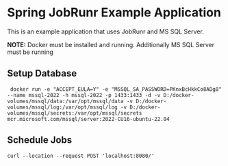# Spring JobRunr Example Application

This is an example application that uses JobRunr and MS SQL Server.

**NOTE:** Docker must be installed and running. Additionally MS SQL Server must be running

## Setup Database
```shell
 docker run -e "ACCEPT_EULA=Y" -e "MSSQL_SA_PASSWORD=PKnxBcHkkCo8ADg8" --name mssql-2022 -h mssql-2022 -p 1433:1433 -d -v D:/docker-volumes/mssql/data:/var/opt/mssql/data -v D:/docker-volumes/mssql/log:/var/opt/mssql/log -v D:/docker-volumes/mssql/secrets:/var/opt/mssql/secrets mcr.microsoft.com/mssql/server:2022-CU16-ubuntu-22.04
```

## Schedule Jobs
```shell
curl --location --request POST 'localhost:8080/'
```